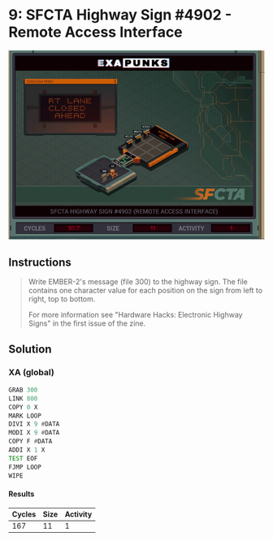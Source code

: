 # 9: SFCTA Highway Sign #4902 - Remote Access Interface

<div align="center"><img src="EXAPUNKS - SFCTA Highway Sign 4902 (167, 11, 1, 2022-12-05-19-21-05).gif" /></div>

## Instructions
> Write EMBER-2's message (file 300) to the highway sign. The file contains one character value for each position on the sign from left to right, top to bottom.
> 
> For more information see "Hardware Hacks: Electronic Highway Signs" in the first issue of the zine.

## Solution

### XA (global)
```asm
GRAB 300
LINK 800
COPY 0 X
MARK LOOP
DIVI X 9 #DATA
MODI X 9 #DATA
COPY F #DATA
ADDI X 1 X
TEST EOF
FJMP LOOP
WIPE
```

#### Results
| Cycles | Size | Activity |
|--------|------|----------|
| 167    | 11   | 1        |
